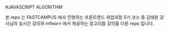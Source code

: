 #JAVASCRIPT ALGORITHM

본 repo 는 FASTCAMPUS 에서 진행하는 프론트엔드 취업과정 5기 코스 중 김태원 강사님의 실시간 강의와
 inflearn 에서 제공하는 알고리즘 강의를 다룬 repo 입니다.

